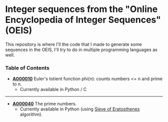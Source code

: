 # Integer sequences from the "Online Encyclopedia of Integer Sequences" (OEIS)

This repository is where I'll the code that I made to generate some sequences in the OEIS, I'll try to do in multiple programming languages as well.

### Table of Contents
+ **[A000010](https://oeis.org/A000010)** Euler's totient function phi(n): counts numbers <= n and prime to n.
  - Currently available in Python / C

---

+ **[A000040](https://oeis.org/A000040)** The prime numbers.
  - Currently available in Python (using [Sieve of Eratosthenes](https://en.wikipedia.org/wiki/Sieve_of_Eratosthenes) algorithm).
